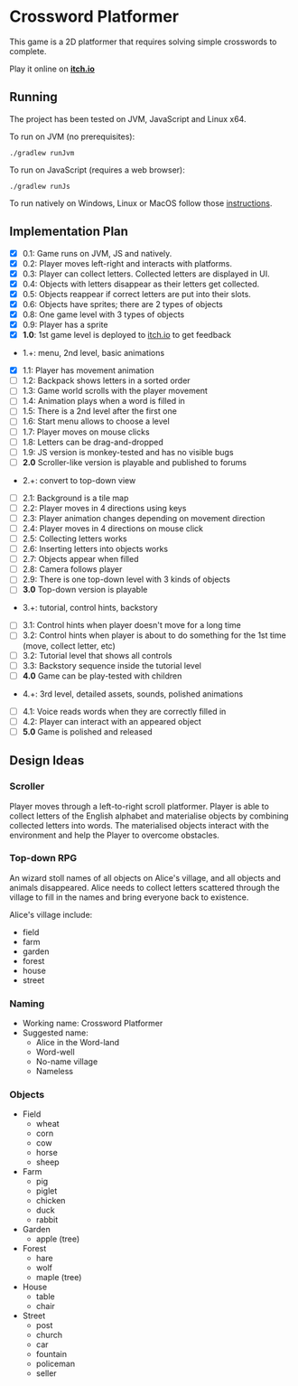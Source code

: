 # Crossword Platformer

This game is a 2D platformer that requires solving simple crosswords to complete.

Play it online on [**itch.io**](https://voddan.itch.io/crossword-hero)

## Running

The project has been tested on JVM, JavaScript and Linux x64.

To run on JVM (no prerequisites):

    ./gradlew runJvm
   
To run on JavaScript (requires a web browser):

    ./gradlew runJs
    
To run natively on Windows, Linux or MacOS follow those 
[instructions](https://korlibs.soywiz.com/korge/deployment/desktop/).

## Implementation Plan

 - [x] 0.1: Game runs on JVM, JS and natively.
 - [x] 0.2: Player moves left-right and interacts with platforms.
 - [x] 0.3: Player can collect letters. Collected letters are displayed in UI.
 - [x] 0.4: Objects with letters disappear as their letters get collected.
 - [x] 0.5: Objects reappear if correct letters are put into their slots.
 - [x] 0.6: Objects have sprites; there are 2 types of objects
 - [x] 0.8: One game level with 3 types of objects
 - [x] 0.9: Player has a sprite
 - [x] **1.0**: 1st game level is deployed to [itch.io](https://itch.io/) to get feedback
 - 1.+: menu, 2nd level, basic animations
 - [x] 1.1: Player has movement animation
 - [ ] 1.2: Backpack shows letters in a sorted order
 - [ ] 1.3: Game world scrolls with the player movement
 - [ ] 1.4: Animation plays when a word is filled in
 - [ ] 1.5: There is a 2nd level after the first one
 - [ ] 1.6: Start menu allows to choose a level
 - [ ] 1.7: Player moves on mouse clicks
 - [ ] 1.8: Letters can be drag-and-dropped
 - [ ] 1.9: JS version is monkey-tested and has no visible bugs
 - [ ] **2.0** Scroller-like version is playable and published to forums 
 - 2.+: convert to top-down view
 - [ ] 2.1: Background is a tile map
 - [ ] 2.2: Player moves in 4 directions using keys
 - [ ] 2.3: Player animation changes depending on movement direction
 - [ ] 2.4: Player moves in 4 directions on mouse click
 - [ ] 2.5: Collecting letters works
 - [ ] 2.6: Inserting letters into objects works
 - [ ] 2.7: Objects appear when filled
 - [ ] 2.8: Camera follows player
 - [ ] 2.9: There is one top-down level with 3 kinds of objects
 - [ ] **3.0** Top-down version is playable
 - 3.+: tutorial, control hints, backstory
 - [ ] 3.1: Control hints when player doesn't move for a long time
 - [ ] 3.2: Control hints when player is about to do something for the 1st time (move, collect letter, etc) 
 - [ ] 3.2: Tutorial level that shows all controls
 - [ ] 3.3: Backstory sequence inside the tutorial level
 - [ ] **4.0** Game can be play-tested with children
 - 4.+: 3rd level, detailed assets, sounds, polished animations
 - [ ] 4.1: Voice reads words when they are correctly filled in
 - [ ] 4.2: Player can interact with an appeared object 
 - [ ] **5.0** Game is polished and released
 
 ## Design Ideas
 
 ### Scroller
 
 Player moves through a left-to-right scroll platformer. 
 Player is able to collect letters of the English alphabet and 
 materialise objects by combining collected letters into words.
 The materialised objects interact with the environment and 
 help the Player to overcome obstacles.
 
 ### Top-down RPG
 
 An wizard stoll names of all objects on Alice's village, 
 and all objects and animals disappeared. 
 Alice needs to collect letters scattered through the village 
 to fill in the names and bring everyone back to existence.
 
 Alice's village include:
  - field
  - farm
  - garden
  - forest
  - house
  - street
 
 ### Naming
 
 - Working name: Crossword Platformer
 - Suggested name: 
   - Alice in the Word-land
   - Word-well
   - No-name village
   - Nameless
 
 ### Objects
 
- Field
  - wheat
  - corn
  - cow
  - horse
  - sheep
- Farm
  - pig
  - piglet
  - chicken
  - duck
  - rabbit
- Garden
  - apple (tree)
- Forest
  - hare
  - wolf
  - maple (tree)
- House
  - table
  - chair
- Street
  - post
  - church
  - car
  - fountain
  - policeman
  - seller
